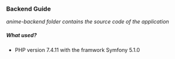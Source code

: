 ### Backend Guide


_anime-backend folder contains the source code of the application_

##### What used? 
- PHP version 7.4.11 with the framwork Symfony 5.1.0
